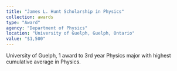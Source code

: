 ```yaml
---
title: "James L. Hunt Scholarship in Physics"
collection: awards
type: "Award"
agency: "Department of Physics"
location: "University of Guelph, Guelph, Ontario"
value: "$1,500"
---
```

University of Guelph, 1 award to 3rd year Physics major with highest cumulative average in Physics.